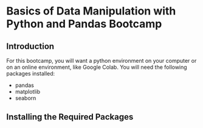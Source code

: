 # Basics of Data Manipulation with Python and Pandas Bootcamp 

## Introduction 
For this bootcamp, you will want a python environment on your computer or on an online environment, like Google Colab. You will need the following packages installed:

- pandas
- matplotlib 
- seaborn 

## Installing the Required Packages 